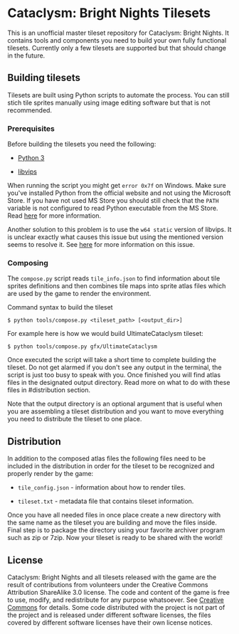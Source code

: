 # Cataclysm: Bright Nights Tilesets

This is an unofficial master tileset repository for Cataclysm: Bright Nights. It contains tools and components you need to build your own fully functional tilesets. Currently only a few tilesets are supported but that should change in the future.

## Building tilesets

Tilesets are built using Python scripts to automate the process. You can still stich tile sprites manually using image editing software but that is not recommended. 

### Prerequisites

Before building the tilesets you need the following:

- [Python 3](https://www.python.org/downloads/)

- [libvips](https://github.com/libvips/libvips/releases) 

When running the script you might get `error 0x7f` on Windows. Make sure you've installed Python from the official website and not using the Microsoft Store. If you have not used MS Store you should still check that the `PATH` variable is not configured to read Python executable from the MS Store. Read [here](https://stackoverflow.com/a/58773979) for more information.

Another solution to this problem is to use the `w64 static` version of libvips. It is unclear exactly what causes this issue but using the mentioned version seems to resolve it. See [here](https://github.com/libvips/libvips/issues/2479) for more information on this issue.

### Composing

The `compose.py` script reads `tile_info.json` to find information about tile sprites definitions and then combines tile maps into sprite atlas files which are used by the game to render the environment.

Command syntax to build the tileset

```
$ python tools/compose.py <tileset_path> [<output_dir>]
```

For example here is how we would build UltimateCataclysm tileset:

```
$ python tools/compose.py gfx/UltimateCataclysm
```

Once executed the script will take a short time to complete building the tileset. Do not get alarmed if you don't see any output in the terminal, the script is just too busy to speak with you. Once finished you will find atlas files in the designated output directory. Read more on what to do with these files in #distribution section.

Note that the output directory is an optional argument that is useful when you are assembling a tileset distribution and you want to move everything you need to distribute the tileset to one place.

## Distribution

In addition to the composed atlas files the following files need to be included in the distribution in order for the tileset to be recognized and properly render by the game:

- `tile_config.json` - information about how to render tiles.

- `tileset.txt` - metadata file that contains tileset information.

Once you have all needed files in once place create a new directory with the same name as the tileset you are building and move the files inside. Final step is to package the directory using your favorite archiver program such as zip or 7zip. Now your tileset is ready to be shared with the world!

## License

Cataclysm: Bright Nights and all tilesets released with the game are the result of contributions from volunteers under the Creative Commons Attribution ShareAlike 3.0 license. The code and content of the game is free to use, modify, and redistribute for any purpose whatsoever. See [Creative Commons](http://creativecommons.org/licenses/by-sa/3.0/) for details. Some code distributed with the project is not part of the project and is released under different software licenses, the files covered by different software licenses have their own license notices.
